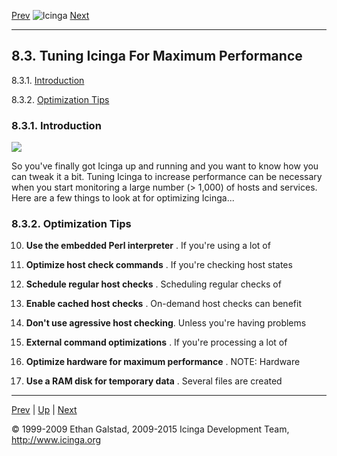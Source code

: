 [Prev](cgisecurity.md) ![Icinga](../images/logofullsize.png "Icinga") [Next](faststartup.md)

* * * * *

8.3. Tuning Icinga For Maximum Performance
------------------------------------------

8.3.1. [Introduction](tuning.md#introduction)

8.3.2. [Optimization Tips](tuning.md#optimizationtips)

### 8.3.1. Introduction

![](../images/tuning.png)

So you've finally got Icinga up and running and you want to know how you
can tweak it a bit. Tuning Icinga to increase performance can be
necessary when you start monitoring a large number (\> 1,000) of hosts
and services. Here are a few things to look at for optimizing Icinga...

### 8.3.2. Optimization Tips










10. **Use the embedded Perl interpreter** . If you're using a lot of

11. **Optimize host check commands** . If you're checking host states

12. **Schedule regular host checks** . Scheduling regular checks of

13. **Enable cached host checks** . On-demand host checks can benefit

14. **Don't use agressive host checking**. Unless you're having problems

15. **External command optimizations** . If you're processing a lot of

16. **Optimize hardware for maximum performance** . NOTE: Hardware

17. **Use a RAM disk for temporary data** . Several files are created

* * * * *

[Prev](cgisecurity.md) | [Up](ch08.md) | [Next](faststartup.md)






© 1999-2009 Ethan Galstad, 2009-2015 Icinga Development Team,
http://www.icinga.org
